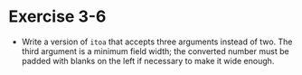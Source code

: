 # Exercise 3-6

* Write a version of `itoa` that accepts three arguments instead of two.
The third argument is a minimum field width; the converted number must be padded with blanks on the left if necessary to make it wide enough.
